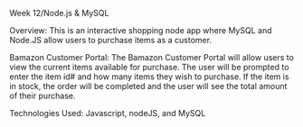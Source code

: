 Week 12/Node.js & MySQL

Overview:
This is an interactive shopping node app where MySQL and Node.JS allow users to purchase items as a customer.

Bamazon Customer Portal:
The Bamazon Customer Portal will allow users to view the current items available for purchase. The user will be prompted to enter the item id# and how many items they wish to purchase. If the item is in stock, the order will be completed and the user will see the total amount of their purchase.

Technologies Used:
Javascript,
nodeJS, and
MySQL






